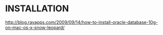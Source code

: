 INSTALLATION
============


<http://blog.rayapps.com/2009/09/14/how-to-install-oracle-database-10g-on-mac-os-x-snow-leopard/>
